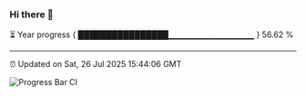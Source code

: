 ### Hi there 👋

⏳ Year progress { ████████████████▁▁▁▁▁▁▁▁▁▁▁▁▁▁ } 56.62 %

---

⏰ Updated on Sat, 26 Jul 2025 15:44:06 GMT

![Progress Bar CI](https://github.com/IshwaranRudhara/GIT-ACTION/workflows/Progress%20Bar%20CI/badge.svg)
